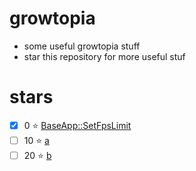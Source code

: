 # growtopia
- some useful growtopia stuff
- star this repository for more useful stuf

# stars
- [X] 0 ⭐ [BaseApp::SetFpsLimit](SetFpsLimit.cpp)
- [ ] 10 ⭐ [a](a.md)
- [ ] 20 ⭐ [b](b.md)
